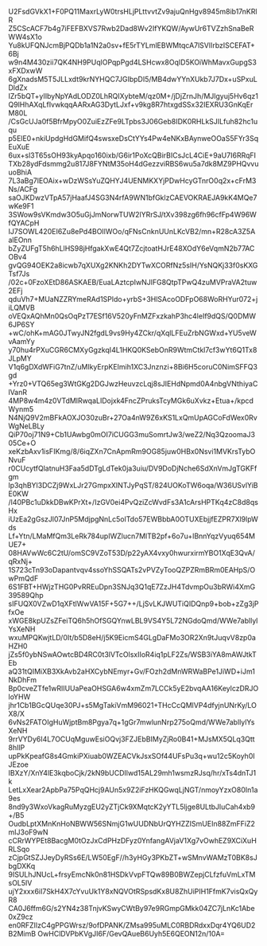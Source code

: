 U2FsdGVkX1+F0PQ11MaxrLyW0trsHLjPLttvvtZv9ajuQnHgv8945m8ib17nKRlR
Z5CScACF7b4g7iFEFBXVS7Rwb2Dad8Wv2IfYKQW/AywUr6TVZzhSnaBeRWW4sX1o
Yu8kUFQNJcmBjPQDb1a1N2a0sv+fE5rTYLmlEBWMtqcA7lSVlIrbzISCEFAT+6Bj
w9n4M430zii7QK4NH9PUqlOPqpPgd4LSHcwx8OqID5KOiWhMavxGupgS3xFXDxwW
6gXnadsM5T5JLLxdt9krNYHQC7JGIbpDI5/MB4dwYYnXUkb7J7Dx+uSPxuLDldZx
IZr5bQT+yIIbyNpYAdLODZ0LhRQIXybteM/qz0M+/jDjZrnJh/MJlgyuj5Hv6qz1
Q9lHhAXqLfIvwkqqAARxAG3DytLJxf+v9kg8R7htxgdSSx32IEXRU3GnKqErM80L
/CsGcUJa0f5BfrMpyO0ZuiEzZFe9LTpbs3J06Geb8IDK0RHLkSJILfuh82hc1uqu
p5ElE0+nkiUpdgHdGMifQ4swsxeDsCtYYs4Pw4eNKxBAynweOOaS5FYr3SqEuXuE
6ux+sl3T65sOH93kyApqo160ixb/G6ir1PoXcQBirBICsJcL4CiE+9aU7I6RRqFI
TXb28ydFdsmmg2u817J8FYNtM35oH4dGezzviRBS6wu5a7dk8MZ9PHQvvuuoBhiA
7L3aBg7lEOAix+wDzWSsYuZQHYJ4UENMKXYjPDwHcyGTnrO0q2x+cFrM3Ns/ACFg
saOJKDwzVTpA57jHaafJ4SG3N4rfA9WN1bfGklzCAEVOKRAEJA9kK4MQe7wKe9F1
3SWow9sVKmdw3O5uGjJmNorwTUW2lYRrSJ/tXv398zg6fh96cfFp4W96WfQYACpH
IJ7SOWL420EI6Zu8ePd4BOIlWOo/qFNsCnknUUnLKcVB2/mn+R28cA3Z5AalEOnn
bZyZUFgT5h6hLlHS98jHfgakXwE4Qt7ZcjtoatHJrE48XOdY6eVqmN2b77ACOBv4
gvQG94OEK2a8icwb7qXUXg2KNKh2DYTwXCORfNz5sIH/YsNQKj33f0sKXGTsf7Js
/02c+0FzoXEtD86ASKAEB/EuaLAztcpIwNJlFG8QtpTPwQ4zuMVPraVA2tuw2EFj
qduVh7+MUaNZZRYmeRAd1SPldo+yrbS+3HlSAcoODFpO68WoRHYur072+jiLQMVB
oVEQxAQhMn0QsOqPzT7ESf16V520yFnMZFxzkahP3hc4leIf9dQS/Q0DMW6JP6SY
+wC/ohK+mAG0JTwyJN2fgdL9vs9Hy4ZCkr/qXqlLFEuZrbNGWxd+YU5veWvAamYy
y70hu4rPXuCGR6CMXyGgzkqI4L1HKQ0KSebOnR9WtmCtkl7cf3wYt6Q1Tx8JLpMY
V1q6gDXdWFiG7tnZ/uMlkyErpKEImih1XC3Jnznzi+8Bi6H5coruC0NimSFFQ3gd
+Yrz0+VTQ65eg3WtGKg2DGJwzHeuvzcLqj8sJIEHdNpmd0A4nbgVNthiyaClVanR
4MP8w4m4z0VTdMIRwqaLIDojxk4FncZPruksTcyMGk6uXvkz+Etua+/kpcdWynm5
N4NjQ9V2mBFkAOXJO30zuBr+27Oa4nW9Z6xKS1LxQmUpAGCoFdWex0RvWgNeLBLy
QiP70oj71N9+Cb1UAwbg0mOI7iCUGG3muSomrtJw3/weZ2/Nq3QzoomaJ305Ce+O
xeKzbAxv1isFIKmg/8/6iqZXn7CnApmRm9OG85juw0HBx0Nsvi1MVKrsTybONvuF
r0CUcytfQlatnuH3Faa5dDTgLdTek0ja3uiu/DV9DoDjNche6SdXnVmJgTGKFfgm
lp3qhBYl3DCZj9WxLJr27GmpxXINTJyPqST/824UOKoTW6oqa/W36USvlYiBE0KW
/l40PBc1uDkkDBwKPrXt+/IzGV0ei4PvQziZcWvdFs3A1cArsHPTKq4zC8d8qsHx
iUzEa2gGszJl07JnP5MdjpgNnLc5olTdo57EWBbbA0OTUXEbjjfEZPR7Xl9lpWds
Lf+Ytn/LMaMfQm3LeRk784upIWZlucn7MlTB2pf+6o7u+lBnnYqzVyuq654MUE7+
08HAVwWc6C2tU/omSC9VZoT53D/p22yAX4vxy0hwurxirmYBO1XqE3QvA/qRxNj+
1S723cTn93oDapantvqv4ssoYhSSQATs2vPVZyTooQZPZRmBRm0EAHpS/OwPmQdF
6S1FBT+HWjzTHG0PvRREuDpn3SNJq3Q1qE7ZzJH4TdvmpOu3bRWi4XmG39589Qhp
sIFUQX0VZwD1qXFtlWwVA15F+5G7++/LjSvLKJWUTiQIDQnp9+bob+zZg3jPfxOe
xWGE8kpUZsZFeiTQ6h5hOfSGQYnwLBL9VS4Y5L72NGdoQmd/WWe7abllylYsXeNH
wxuMPQKwjtLD/0It/b5D8eH/j5K9EicmS4GLgDaFMo3OR2Xn9tJuqvV8zp0aHZH0
jZs5f0ybNSwAOwtcBD4RC0t3lVTcOlsxIIoR4iq1pLF2Zs/WSB3iYA8mAWJtkTEb
aQ31tQIMiXB3XkAvb2aHXCybNEmyr+Gv/FOzh2dMnWRWaBPe1JiWD+iJm1NkDhFm
Bp0cveZTfe1wRlIUUaPeaOHSGA6w4xmZm7LCCk5yE2bvqAA16KeylczDRJOloYHW
jhr1Cb1BGcQUqe30PJ+s5MgTakiVmM96021+THcCcQMlVP4dfyjnUNrKy/LOX8/X
6vNs2FATOIgHuWjptBm8Pgya7q+1gGr7mwlunNrp275oQmd/WWe7abllylYsXeNH
9rrVYDy6I4L7OCUqMguwEsiOQvj3FZJEbBIMyZjRo0B41+MJsMX5QLq3Qtt8hIlP
upPkKpeafG8s4GmkiPXiuab0WZEACVkJsxSOf44UFsPu3q+wu12c5Koyh0IJEzoe
IBXzY/XnY4lE3kqboCjk/2kN9bUCDIlwd15AL29mh1wsmzRJsq/hr/xTs4dnTJ1k
LetLxXear2ApbPa75PqQHcj9AUn5x9Z2iFzHKQGwqLjNGT/nmoyYzxO80In1a9es
8nd9y3WxoVkagRuMyzgEU2yZTjCk9XMqtcK2yYTL5ljge8ULtbJluCah4xb9+/B5
OudbLptXMnKnHoNBWW56SNmjG1wUUDNbUrQYHZZISmUEIn88ZmFFiZ2mIJ3oF9wN
cCRrWYPEt8BacgM0tOzJxCdPHzDFyz0YnfangAVjaV1Xg7vOwhEZ9XCiXuHRLSqo
zCjpGtSZJJeyDyRSs6E/LW50EgF//h3yHGy3PKbZT+wSMnvWAMzT0BK8sJbgDXKq
9ISULhJNUcL+frsyEmcNk0n81HSDkVvpFTQw89B0BWZepjCLfzfuVmLxTMsOL5IV
ujY2xxx6iI7SkH4X7cYvuUk1Y8xNQVOtRSpsdKx8U8ZhUiPIH1FfmK7visQxQyR8
CA0J6ffm6G/s2YN4z38TnjvKSwyCWtBy97e9RGmpGMkk04ZC7jLnKc1Abe0xZ9cz
en0RFZIlzC4gPPGWrsz/9ofDPANK/ZMsa995uMLC0RBDRdxxDqr4YQ6UD2B2MimB
OwHClDVPbKVgJI6F/GevQAueB6Uyh5E6QEON12n/10A=
